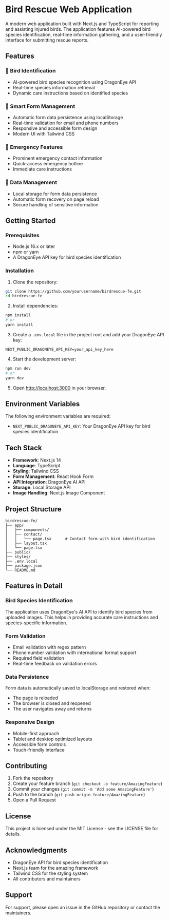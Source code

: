 # Bird Rescue Web Application

A modern web application built with Next.js and TypeScript for reporting and assisting injured birds. The application features AI-powered bird species identification, real-time information gathering, and a user-friendly interface for submitting rescue reports.

## Features

### 🦜 Bird Identification
- AI-powered bird species recognition using DragonEye API
- Real-time species information retrieval
- Dynamic care instructions based on identified species

### 📝 Smart Form Management
- Automatic form data persistence using localStorage
- Real-time validation for email and phone numbers
- Responsive and accessible form design
- Modern UI with Tailwind CSS

### 🚨 Emergency Features
- Prominent emergency contact information
- Quick-access emergency hotline
- Immediate care instructions

### 💾 Data Management
- Local storage for form data persistence
- Automatic form recovery on page reload
- Secure handling of sensitive information

## Getting Started

### Prerequisites
- Node.js 16.x or later
- npm or yarn
- A DragonEye API key for bird species identification

### Installation

1. Clone the repository:
```bash
git clone https://github.com/yourusername/birdrescue-fe.git
cd birdrescue-fe
```

2. Install dependencies:
```bash
npm install
# or
yarn install
```

3. Create a `.env.local` file in the project root and add your DragonEye API key:
```env
NEXT_PUBLIC_DRAGONEYE_API_KEY=your_api_key_here
```

4. Start the development server:
```bash
npm run dev
# or
yarn dev
```

5. Open [http://localhost:3000](http://localhost:3000) in your browser.

## Environment Variables

The following environment variables are required:

- `NEXT_PUBLIC_DRAGONEYE_API_KEY`: Your DragonEye API key for bird species identification

## Tech Stack

- **Framework**: Next.js 14
- **Language**: TypeScript
- **Styling**: Tailwind CSS
- **Form Management**: React Hook Form
- **API Integration**: DragonEye AI API
- **Storage**: Local Storage API
- **Image Handling**: Next.js Image Component

## Project Structure

```
birdrescue-fe/
├── app/
│   ├── components/
│   ├── contact/
│   │   └── page.tsx      # Contact form with bird identification
│   ├── layout.tsx
│   └── page.tsx
├── public/
├── styles/
├── .env.local
├── package.json
└── README.md
```

## Features in Detail

### Bird Species Identification
The application uses DragonEye's AI API to identify bird species from uploaded images. This helps in providing accurate care instructions and species-specific information.

### Form Validation
- Email validation with regex pattern
- Phone number validation with international format support
- Required field validation
- Real-time feedback on validation errors

### Data Persistence
Form data is automatically saved to localStorage and restored when:
- The page is reloaded
- The browser is closed and reopened
- The user navigates away and returns

### Responsive Design
- Mobile-first approach
- Tablet and desktop optimized layouts
- Accessible form controls
- Touch-friendly interface

## Contributing

1. Fork the repository
2. Create your feature branch (`git checkout -b feature/AmazingFeature`)
3. Commit your changes (`git commit -m 'Add some AmazingFeature'`)
4. Push to the branch (`git push origin feature/AmazingFeature`)
5. Open a Pull Request

## License

This project is licensed under the MIT License - see the LICENSE file for details.

## Acknowledgments

- DragonEye API for bird species identification
- Next.js team for the amazing framework
- Tailwind CSS for the styling system
- All contributors and maintainers

## Support

For support, please open an issue in the GitHub repository or contact the maintainers.
